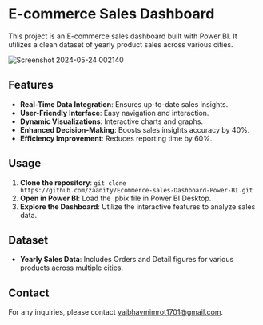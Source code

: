 # E-commerce Sales Dashboard

This project is an E-commerce sales dashboard built with Power BI. It utilizes a clean dataset of yearly product sales across various cities.

![Screenshot 2024-05-24 002140](https://github.com/zaanity/Ecommerce-sales-Dashboard-Power-BI/assets/129985767/8a3e5a8b-1dcc-4d86-8820-18055899122a)

## Features

- **Real-Time Data Integration**: Ensures up-to-date sales insights.
- **User-Friendly Interface**: Easy navigation and interaction.
- **Dynamic Visualizations**: Interactive charts and graphs.
- **Enhanced Decision-Making**: Boosts sales insights accuracy by 40%.
- **Efficiency Improvement**: Reduces reporting time by 60%.

## Usage

1. **Clone the repository**: `git clone https://github.com/zaanity/Ecommerce-sales-Dashboard-Power-BI.git`
2. **Open in Power BI**: Load the .pbix file in Power BI Desktop.
3. **Explore the Dashboard**: Utilize the interactive features to analyze sales data.

## Dataset

- **Yearly Sales Data**: Includes Orders and Detail figures for various products across multiple cities.

## Contact

For any inquiries, please contact [vaibhavmimrot1701@gmail.com](mailto:vaibhavmimrot1701@gmail.com).
